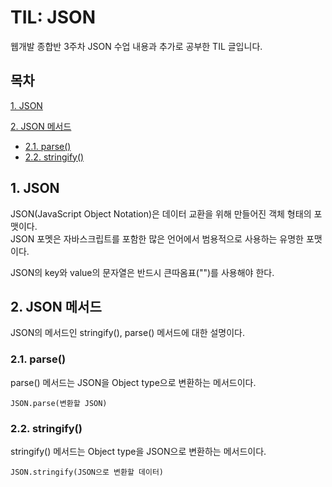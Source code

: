 # TIL: JSON

웹개발 종합반 3주차 JSON 수업 내용과 추가로 공부한 TIL 글입니다.

## 목차

[1. JSON](#1-json)

[2. JSON 메서드](#2-json-메서드)
- [2.1. parse()](#21-parse)
- [2.2. stringify()](#22-stringify)

## 1. JSON

JSON(JavaScript Object Notation)은 데이터 교환을 위해 만들어진 객체 형태의 포맷이다.<br>
JSON 포멧은 자바스크립트를 포함한 많은 언어에서 범용적으로 사용하는 유명한 포맷이다.

JSON의 key와 value의 문자열은 반드시 큰따옴표("")를 사용해야 한다.

## 2. JSON 메서드

JSON의 메서드인 stringify(), parse() 메서드에 대한 설명이다.

### 2.1. parse()

parse() 메서드는 JSON을 Object type으로 변환하는 메서드이다.

```
JSON.parse(변환할 JSON)
```

### 2.2. stringify()

stringify() 메서드는 Object type을 JSON으로 변환하는 메서드이다.

```
JSON.stringify(JSON으로 변환할 데이터)
```